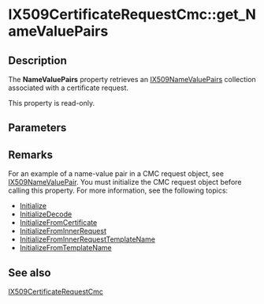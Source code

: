 # IX509CertificateRequestCmc::get_NameValuePairs

## Description

The **NameValuePairs** property retrieves an [IX509NameValuePairs](https://learn.microsoft.com/windows/desktop/api/certenroll/nn-certenroll-ix509namevaluepairs) collection associated with a certificate request.

This property is read-only.

## Parameters

## Remarks

For an example of a name-value pair in a CMC request object, see [IX509NameValuePair](https://learn.microsoft.com/windows/desktop/api/certenroll/nn-certenroll-ix509namevaluepair). You must initialize the CMC request object before calling this property. For more information, see the following topics:

* [Initialize](https://learn.microsoft.com/windows/desktop/api/certenroll/nf-certenroll-ix509certificaterequest-initialize)
* [InitializeDecode](https://learn.microsoft.com/windows/desktop/api/certenroll/nf-certenroll-ix509certificaterequestpkcs7-initializedecode)
* [InitializeFromCertificate](https://learn.microsoft.com/windows/desktop/api/certenroll/nf-certenroll-ix509certificaterequestpkcs7-initializefromcertificate)
* [InitializeFromInnerRequest](https://learn.microsoft.com/windows/desktop/api/certenroll/nf-certenroll-ix509certificaterequestpkcs7-initializefrominnerrequest)
* [InitializeFromInnerRequestTemplateName](https://learn.microsoft.com/windows/desktop/api/certenroll/nf-certenroll-ix509certificaterequestcmc-initializefrominnerrequesttemplatename)
* [InitializeFromTemplateName](https://learn.microsoft.com/windows/desktop/api/certenroll/nf-certenroll-ix509certificaterequestpkcs7-initializefromtemplatename)

## See also

[IX509CertificateRequestCmc](https://learn.microsoft.com/windows/desktop/api/certenroll/nn-certenroll-ix509certificaterequestcmc)